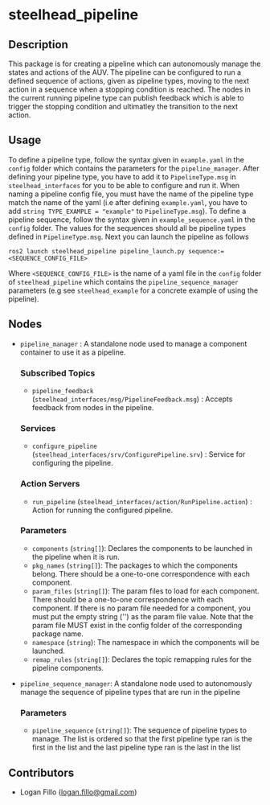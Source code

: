 # steelhead_pipeline
## Description

This package is for creating a pipeline which can autonomously manage the states and actions of the AUV. The pipeline can be configured to run a defined sequence of actions, given as pipeline types, moving to the next action in a sequence when a stopping condition is reached. The nodes in the current running pipeline type can publish feedback which is able to trigger the stopping condition and ultimatley the transition to the next action.

## Usage

To define a pipeline type, follow the syntax given in `example.yaml` in the `config` folder which contains the parameters for the `pipeline_manager`. After defining your pipeline type, you have to add it to `PipelineType.msg` in `steelhead_interfaces` for you to be able to configure and run it. When naming a pipeline config file, you must have the name of the pipeline type match the name of the yaml (i.e after defining `example.yaml`, you have to add `string TYPE_EXAMPLE = "example"` to `PipelineType.msg`). To define a pipeline sequence, follow the syntax given in `example_sequence.yaml` in the `config` folder. The values for the sequences should all be pipeline types defined in `PipelineType.msg`. Next you can launch the pipeline as follows

    ros2 launch steelhead_pipeline pipeline_launch.py sequence:=<SEQUENCE_CONFIG_FILE>

Where `<SEQUENCE_CONFIG_FILE>` is the name of a yaml file in the `config` folder of `steelhead_pipeline` which contains the `pipeline_sequence_manager` parameters (e.g see `steelhead_example` for a concrete example of using the pipeline).

## Nodes

- `pipeline_manager` : A standalone node used to manage a component container to use it as a pipeline.

    ### Subscribed Topics
    - `pipeline_feedback` (`steelhead_interfaces/msg/PipelineFeedback.msg`) : Accepts feedback from nodes in the pipeline.
    
    ### Services
    - `configure_pipeline` (`steelhead_interfaces/srv/ConfigurePipeline.srv`) : Service for configuring the pipeline.
    
    ### Action Servers
    - `run_pipeline` (`steelhead_interfaces/action/RunPipeline.action`) : Action for running the configured pipeline.

    ### Parameters
    - `components` (`string[]`): Declares the components to be launched in the pipeline when it is run.
    - `pkg_names` (`string[]`): The packages to which the components belong. There should be a one-to-one correspondence with each component.
    - `param_files` (`string[]`): The param files to load for each component. There should be a one-to-one correspondence with each component. If there is no param file needed for a component, you must put the empty string ('') as the param file value. Note that the param file MUST exist in the config folder of the corresponding package name.
    - `namespace` (`string`): The namespace in which the components will be launched.
    - `remap_rules` (`string[]`): Declares the topic remapping rules for the pipeline components.

- `pipeline_sequence_manager`: A standalone node used to autonomously manage the sequence of pipeline types that are run in the pipeline
    ### Parameters
    - `pipeline_sequence` (`string[]`): The sequence of pipeline types to manage. The list is ordered so that the first pipeline type ran is the first in the list and the last pipeline type ran is the last in the list

## Contributors

- Logan Fillo (logan.fillo@gmail.com)
